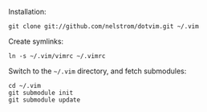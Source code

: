 Installation:

    git clone git://github.com/nelstrom/dotvim.git ~/.vim

Create symlinks:

    ln -s ~/.vim/vimrc ~/.vimrc

Switch to the `~/.vim` directory, and fetch submodules:

    cd ~/.vim
    git submodule init
    git submodule update
